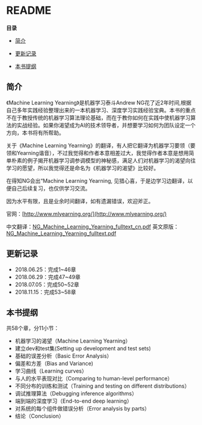 # README

**目录**

- [简介](##简介)

- [更新记录](##更新记录)

- [本书提纲](##本书提纲)
 

## 简介

《Machine Learning Yearning》是机器学习泰斗Andrew NG花了近2年时间,根据自己多年实践经验整理出来的一本机器学习、深度学习实践经验宝典。本书的重点不在于教授传统的机器学习算法理论基础，而在于教你如何在实践中使机器学习算法的实战经验。如果你渴望成为AI的技术领导者，并想要学习如何为团队设定一个方向，本书将有所帮助。

关于《Machine Learning Yearning》的翻译，有人把它翻译为机器学习要领（要领和Yearning谐音），不过我觉得和作者本意相差过大，我觉得作者本意是想用简单朴素的例子揭开机器学习调参调模型的神秘感，满足人们对机器学习的渴望向往学习的愿望，所以我觉得还是命名为《机器学习的渴望》比较好。

在得知NG会出“Machine Learning Yearning, 见猎心喜，于是边学习边翻译，以便自己后续复习，也仅供学习交流。

因为水平有限，且是业余时间翻译，如有遗漏错误，欢迎斧正。

官网：[http://www.mlyearning.org/](http://www.mlyearning.org/)

中文翻译：[NG_Machine_Learning_Yearning_fulltext_cn.pdf](./Machine_Learning_Yearning_github.md)
英文原版：[NG_Machine_Learning_Yearning_fulltext.pdf](./NG_Machine_Learning_Yearning_fulltext.pdf)

## 更新记录

- 2018.06.25：完成1~46章
- 2018.06.29：完成47~49章
- 2018.07.05：完成50~52章
- 2018.11.15：完成53~58章

## 本书提纲

共58个章，分11小节：

- 机器学习的渴望（Machine Learning Yearning）
- 建立dev和test集(Setting up development and test sets)
- 基础的误差分析（Basic Error Analysis）
- 偏差和方差（Bias and Variance)
- 学习曲线（Learning curves）
- 与人的水平表现对比（Comparing to human-level performance）
- 不同分布的训练和测试（Training and testing on different distributions）
- 调试推理算法（Debugging inference algorithms）
- 端到端的深度学习（End-to-end deep learning）
- 对系统的每个组件做错误分析（Error analysis by parts）
- 结论（Conclusion）

